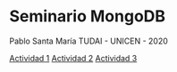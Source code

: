 # Seminario MongoDB

Pablo Santa María
TUDAI - UNICEN - 2020

[Actividad 1](./actividad1.md#actividad-1)
[Actividad 2](./actividad2.md#actividad-2)
[Actividad 3](./actividad3.md#actividad-3)
